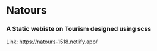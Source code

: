 # Natours
### A Static webiste on Tourism designed using scss
Link: https://natours-1518.netlify.app/
